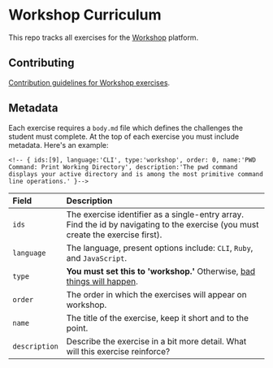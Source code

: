 # Workshop Curriculum

This repo tracks all exercises for the [Workshop](https://workshop.bloc.io) platform.

## Contributing

[Contribution guidelines for Workshop exercises](https://github.com/Bloc/workshop-curriculum/blob/master/CONTRIBUTING.md).

## Metadata

Each exercise requires a `body.md` file which defines the challenges the student must complete. At the top of each exercise you must include metadata. Here's an example:

```
<!-- { ids:[9], language:'CLI', type:'workshop', order: 0, name:'PWD Command: Print Working Directory', description:'The pwd command displays your active directory and is among the most primitive command line operations.' }-->
```

| Field | Description |
| :-- | :-- |
| `ids` | The exercise identifier as a single-entry array. Find the id by navigating to the exercise (you must create the exercise first). |
| `language` | The language, present options include: `CLI`, `Ruby`, and `JavaScript`. |
| `type` | **You must set this to 'workshop.'** Otherwise, [bad things will happen](http://i.kinja-img.com/gawker-media/image/upload/jhfgudv0sjqdxd2plxq6.gif). |
| `order` | The order in which the exercises will appear on workshop. |
| `name` | The title of the exercise, keep it short and to the point. |
| `description` | Describe the exercise in a bit more detail. What will this exercise reinforce? |
